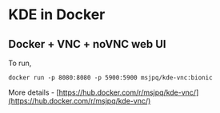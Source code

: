 # KDE in Docker

## Docker + VNC + noVNC web UI

To run, 

    docker run -p 8080:8080 -p 5900:5900 msjpq/kde-vnc:bionic

More details - [https://hub.docker.com/r/msjpq/kde-vnc/](https://hub.docker.com/r/msjpq/kde-vnc/)
